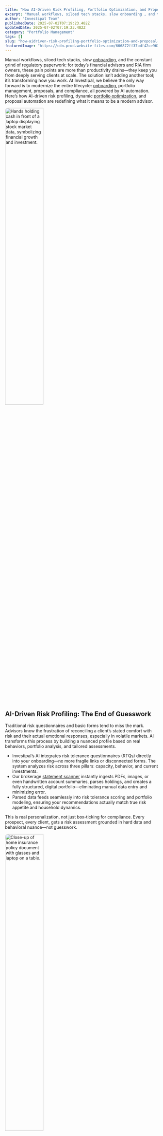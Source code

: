```yaml
---
title: "How AI-Driven Risk Profiling, Portfolio Optimization, and Proposal Automation Are Transforming Financial Planning"
excerpt: "Manual workflows, siloed tech stacks, slow onboarding , and the constant grind of regulatory paperwork: for today’s financial advisors and RIA firm owners, these pain points are more than productivity drains-they keep."
author: "Investipal Team"
publishedDate: 2025-07-02T07:19:23.482Z
updatedDate: 2025-07-02T07:19:23.482Z
category: "Portfolio Management"
tags: []
slug: "how-aidriven-risk-profiling-portfolio-optimization-and-proposal-automation-are-transforming-financial-planning"
featuredImage: "https://cdn.prod.website-files.com/666872ff37bdf42ce9637d77/6864dd7b2a65cdb3dd2ea6eb_pexels-photo-6770610.jpeg"
---
```

<p>Manual workflows, siloed tech stacks, slow <a href="/blog/onboarding">onboarding</a>, and the constant grind of regulatory paperwork: for today’s financial advisors and RIA firm owners, these pain points are more than productivity drains—they keep you from deeply serving clients at scale. The solution isn’t adding another tool; it’s transforming how you work. At Investipal, we believe the only way forward is to modernize the entire lifecycle: <a href="/blog/onboarding">onboarding</a>, portfolio management, proposals, and compliance, all powered by AI automation. Here’s how AI-driven risk profiling, dynamic <a href="/features/asset-allocation">portfolio optimization</a>, and proposal automation are redefining what it means to be a modern advisor.</p>

<img src="/images/inline/how-aidriven-risk-profiling-portfolio-optimization-and-proposal-automation-are-transforming-financial-planning-0-3fca363aec.webp" width="50%" height="auto" style="max-width: 90vw; border-radius: 10px;" alt="Hands holding cash in front of a laptop displaying stock market data, symbolizing financial growth and investment.">

<h2>AI-Driven Risk Profiling: The End of Guesswork</h2>
<p>Traditional risk questionnaires and basic forms tend to miss the mark. Advisors know the frustration of reconciling a client’s stated comfort with risk and their actual emotional responses, especially in volatile markets. AI transforms this process by building a nuanced profile based on real behaviors, portfolio analysis, and tailored assessments.</p>
<ul><li>Investipal’s AI integrates risk tolerance questionnaires (RTQs) directly into your onboarding—no more fragile links or disconnected forms. The system analyzes risk across three pillars: capacity, behavior, and current investments.</li><li>Our brokerage <a href="/features/automated-statement-scanner">statement scanner</a> instantly ingests PDFs, images, or even handwritten account summaries, parses holdings, and creates a fully structured, digital portfolio—eliminating manual data entry and minimizing error.</li><li>Parsed data feeds seamlessly into risk tolerance scoring and portfolio modeling, ensuring your recommendations actually match true risk appetite and household dynamics.</li></ul>
<p>This is real personalization, not just box-ticking for compliance. Every prospect, every client, gets a risk assessment grounded in hard data and behavioral nuance—not guesswork.</p>

<img src="/images/inline/how-aidriven-risk-profiling-portfolio-optimization-and-proposal-automation-are-transforming-financial-planning-1-fa01c9dd20.webp" width="50%" height="auto" style="max-width: 90vw; border-radius: 10px;" alt="Close-up of home insurance policy document with glasses and laptop on a table.">

<h2>Portfolio Optimization: Construction and Management as a True Advisory Edge</h2>
<p>Optimizing a portfolio shouldn’t take days or force advisors into vendor lock-in with one-size-fits-all models. What sets industry leaders apart is their ability to deliver hyper-personalized asset allocations—across public and alternative assets—at scale and speed. That’s where our AI engine steps in:</p>
<ul><li>Upload your full investment universe: stocks, mutual funds, ETFs, even alternatives. Investipal analyzes history, risk metrics, correlations, and factor sensitivities.</li><li>Generate portfolio allocations aligned to each client’s goals, risk score, and account restrictions in seconds—not hours. No more spreadsheets or toggling tools.</li><li>Advanced quantitative models (drift, stress-testing, minimum volatility, Sharpe Ratio, risk parity) are all built-in. Advisors receive allocation suggestions with full transparency—every calculation is explained, not black-boxed.</li><li>Continuous monitoring and drift alerts mean you know immediately when portfolios deviate from targets, letting you intervene proactively long before compliance or client trust are at risk.</li></ul>
<p>This is how leading advisors can scale institutional-grade management—and retain it as a relationship advantage, not just an operational fix.</p>

<img src="/images/inline/how-aidriven-risk-profiling-portfolio-optimization-and-proposal-automation-are-transforming-financial-planning-2-5554b8eb17.webp" width="50%" height="auto" style="max-width: 90vw; border-radius: 10px;" alt="Business theme with stock market document, currency, and mobile display.">

<h2>Automated Proposal Generation: From Intake to Client-Ready in Minutes</h2>
<p>If onboarding, asset analysis, and proposal creation currently span days or weeks, you’re not alone. Many wealth teams lose prospects at this stage—or burn staff with mind-numbing manual work. AI transforms proposal generation from a bottleneck to a competitive asset:</p>
<ul><li>Parse and standardize account statements (any format, any custodian) with a single upload. AI extracts positions, cost basis, asset classes, and exposures, directly into your proposal workflow.</li><li>Leverage built-in portfolio comparisons: easily illustrate the differences between your recommendations and current client holdings, across 20+ risk and performance metrics.</li><li>Create fully customized, compliance-ready proposals—complete with performance projections, risk overlays, and downside scenario analyses—in under 10 minutes.</li><li>All proposals are audit-trail ready, with data matched back to source documents and portfolio rules.</li></ul>
<p>This approach drives conversions and drastically reduces time spent per opportunity, while ensuring a consistent, compliance-first client experience firm-wide.</p>

<img src="/images/inline/how-aidriven-risk-profiling-portfolio-optimization-and-proposal-automation-are-transforming-financial-planning-3-f0b73c6077.webp" width="50%" height="auto" style="max-width: 90vw; border-radius: 10px;" alt="Team analyzing financial charts and digital reports during a business meeting.">

<h2>Seamless, Automated Compliance: Solving the Biggest Growth Bottleneck</h2>
<p>For many advisors and RIAs, compliance isn’t just a regulatory requirement—it’s a growth blocker. Hours are wasted rewriting Investment Policy Statements (IPS), generating Reg BI forms, and collecting KYP data. Investipal changes that paradigm:</p>
<ul><li>Automated compliance workflow generates IPS and Reg BI documents in 1-click, leveraging the same client and portfolio data as your onboarding and proposal engines.</li><li>All client profiling, risk scoring, and allocation rationale are captured in the same system—no duplicate entry, no searching for source docs at audit time.</li><li>Real-time drift and compliance monitoring, ensuring alignment with both client objectives and regulatory mandates without the manual review cycles.</li></ul>
<p>The result? When proposals are accepted, you’re ready to implement—compliance is never the delay, it’s the proof your process works.</p>

<h2>From Fragmented to Frictionless: Why Advisors Are Moving Fast Toward AI-Driven Platforms</h2>
<p>Forward-thinking advisors and RIA owners are choosing to modernize for three critical reasons:</p>
<ul><li><strong>Operational efficiency:</strong> Save 3–5 hours per client, per account, by eliminating manual data entry, duplicate admin, and tool-hopping.</li><li><strong>Scalable personalization:</strong> AI handles the heavy lifting on analysis and portfolio construction while advisors focus on advice, relationships, and growth.</li><li><strong>Regulatory confidence:</strong> Reduce costly errors, prove audit readiness, and automate workflows that previously required expensive oversight or compliance hires.</li></ul>
<p>Advisors who embrace living client data, integrated automation, and unified workflows are positioned to scale AUM, win more ideal clients, and spend more time doing what they entered the industry to do—advising, not admin.</p>

<h2>Ready to See It in Action?</h2>
<p>AI won’t replace the empathy or judgement at the heart of good financial advice—but it can automate the bottlenecks, increase accuracy, and deliver experiences clients talk about. If you’re serious about growing your book and delivering personalization at scale, <a href="/book-a-demo" target="_blank">book a demo with Investipal today</a> and see how modern automation can empower your practice from prospect to portfolio—and beyond.</p>